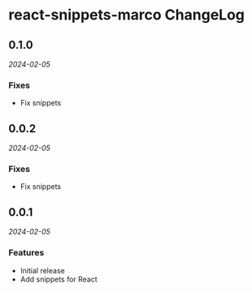 # react-snippets-marco ChangeLog

## 0.1.0

_2024-02-05_

### Fixes

-   Fix snippets



## 0.0.2

_2024-02-05_

### Fixes

-   Fix snippets


## 0.0.1

_2024-02-05_

### Features

-   Initial release
-   Add snippets for React

